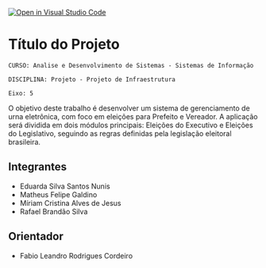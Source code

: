 [![Open in Visual Studio Code](https://classroom.github.com/assets/open-in-vscode-2e0aaae1b6195c2367325f4f02e2d04e9abb55f0b24a779b69b11b9e10269abc.svg)](https://classroom.github.com/online_ide?assignment_repo_id=17323872&assignment_repo_type=AssignmentRepo)
# Título do Projeto

`CURSO: Analise e Desenvolvimento de Sistemas - Sistemas de Informação`

`DISCIPLINA: Projeto - Projeto de Infraestrutura`

`Eixo: 5`

O objetivo deste trabalho é desenvolver um sistema de gerenciamento de urna eletrônica, com foco em eleições para Prefeito e Vereador. A aplicação será dividida em dois módulos principais: Eleições do Executivo e Eleições do Legislativo, seguindo as regras definidas pela legislação eleitoral brasileira. 

## Integrantes


* Eduarda Silva Santos Nunis
* Matheus Felipe Galdino
* Míriam Cristina Alves de Jesus
* Rafael Brandão Silva

## Orientador

* Fabio Leandro Rodrigues Cordeiro


